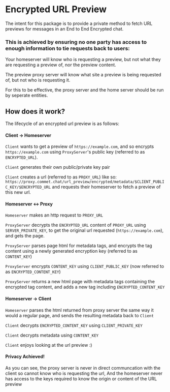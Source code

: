# Encrypted URL Preview

The intent for this package is to provide a private method to fetch URL previews for messages in an End to End Encrypted chat.

### This is achieved by ensuring no one party has access to enough information to tie requests back to users:

Your homeserver will know who is requesting a preview, but not what they are requesting a preview of, nor the preview content. 
 
The preview proxy server will know what site a preview is being requested of, but not who is requesting it.

For this to be effective, the proxy server and the home server should be run by seperate entities. 


## How does it work?

The lifecycle of an encrypted url preview is as follows:

#### Client -> Homeserver
`Client` wants to get a preview of `https://example.com`, and so encrypts `https://example.com` using `ProxyServer`'s public key (referred to as `ENCRYPTED_URL`). 

`Client` generates their own public/private key pair

`Client` creates a url (referred to as `PROXY_URL`) like so: `https://proxy.commet.chat/url_preview/encrypted/metadata/$CLIENT_PUBLIC_KEY/$ENCRYPTED_URL` and requests their homeserver to fetch a preview of this new url.

#### Homeserver <-> Proxy

`Homeserver` makes an http request to `PROXY_URL`

`ProxyServer` decrypts the `ENCRYPTED_URL` content of `PROXY_URL` using `SERVER_PRIVATE_KEY`, to get the original url requested (`https://example.com`), and gets the page.

`ProxyServer` parses page html for metadata tags, and encrypts the tag content using a newly generated encryption key (referred to as `CONTENT_KEY`)

`ProxyServer` encrypts `CONTENT_KEY` using `CLIENT_PUBLIC_KEY` (now referred to as `ENCRYPTED_CONTENT_KEY`)

`ProxyServer` returns a new html page with metadata tags containing the encrypted tag content, and adds a new tag including `ENCRYPTED_CONTENT_KEY`

#### Homeserver -> Client

`Homeserver` parses the html returned from proxy server the same way it would a regular page, and sends the resulting metadata back to `Client`

`Client` decrypts `ENCRYPTED_CONTENT_KEY` using `CLIENT_PRIVATE_KEY`

`Client` decrypts metadata using `CONTENT_KEY`

`Client` enjoys looking at the url preview :)

#### Privacy Achieved!

As you can see, the proxy server is never in direct communcation with the client so cannot know who is requesting the url, And the homeserver never has access to the keys required to know the origin or content of the URL preview